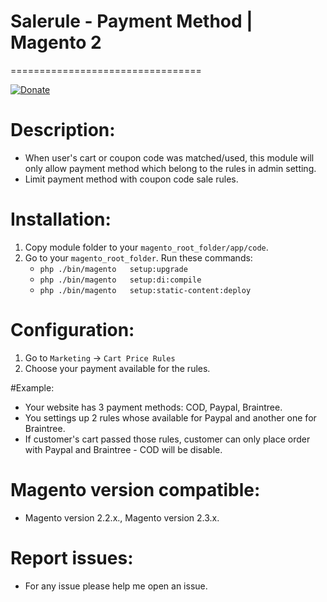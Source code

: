 # Salerule - Payment Method | Magento 2

=================================

[![Donate](https://img.shields.io/badge/Donate-PayPal-green.svg)](https://www.paypal.me/phongphanmage)

# Description:
- When user's cart or coupon code was matched/used, this module will only allow payment method which belong to the rules in admin setting.
- Limit payment method with coupon code sale rules.

# Installation:
1. Copy module folder to your `magento_root_folder/app/code`.
2. Go to your `magento_root_folder`. Run these commands:
    - `php ./bin/magento   setup:upgrade`
    - `php ./bin/magento   setup:di:compile`
    - `php ./bin/magento   setup:static-content:deploy`
    
    
# Configuration:
1. Go to `Marketing` -> `Cart Price Rules`
2. Choose your payment available for the rules.


#Example:
- Your website has 3 payment methods: COD, Paypal, Braintree.
- You settings up 2 rules whose available for Paypal and another one for Braintree.
- If customer's cart passed those rules, customer can only place order with Paypal and Braintree - COD will be disable.
 

# Magento version compatible:
- Magento version  2.2.x., Magento version  2.3.x.

# Report issues:
- For any issue please help me open an issue.
    
 
   
    
